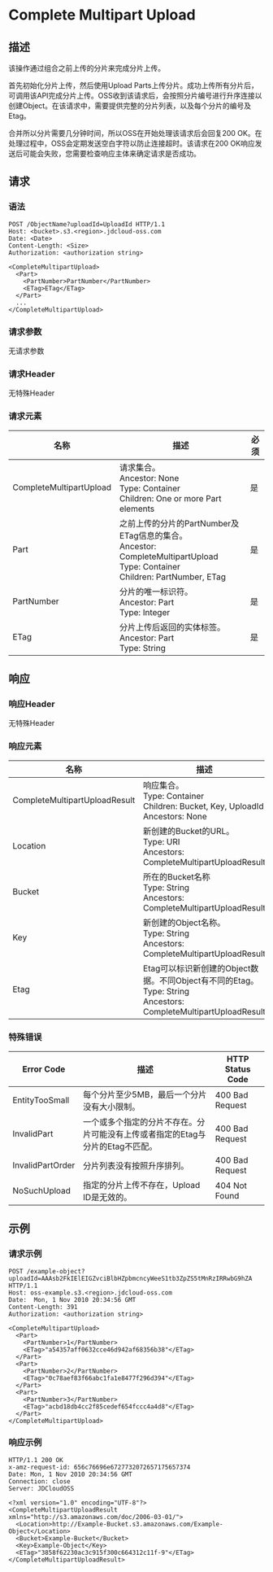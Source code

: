 # Complete Multipart Upload

## 描述
该操作通过组合之前上传的分片来完成分片上传。

首先初始化分片上传，然后使用Upload Parts上传分片。成功上传所有分片后，可调用该API完成分片上传。OSS收到该请求后，会按照分片编号进行升序连接以创建Object。在该请求中，需要提供完整的分片列表，以及每个分片的编号及Etag。

合并所以分片需要几分钟时间，所以OSS在开始处理该请求后会回复200 OK。在处理过程中，OSS会定期发送空白字符以防止连接超时。该请求在200 OK响应发送后可能会失败，您需要检查响应主体来确定请求是否成功。

## 请求
### 语法
```
POST /ObjectName?uploadId=UploadId HTTP/1.1
Host: <bucket>.s3.<region>.jdcloud-oss.com 
Date: <Date>
Content-Length: <Size>
Authorization: <authorization string>

<CompleteMultipartUpload>
  <Part>
    <PartNumber>PartNumber</PartNumber>
    <ETag>ETag</ETag>
  </Part>
  ...
</CompleteMultipartUpload>
```
### 请求参数
无请求参数
### 请求Header
无特殊Header
### 请求元素

名称|描述|必须
---|---|---
CompleteMultipartUpload|请求集合。<br>Ancestor: None<br>Type: Container<br>Children: One or more Part elements|是
Part|之前上传的分片的PartNumber及ETag信息的集合。<br>Ancestor: CompleteMultipartUpload<br>Type: Container<br>Children: PartNumber, ETag|是
PartNumber|分片的唯一标识符。<br>Ancestor: Part<br>Type: Integer|是
ETag|分片上传后返回的实体标签。<br>Ancestor: Part<br>Type: String|是

## 响应
### 响应Header
无特殊Header

### 响应元素

名称|描述
---|---
CompleteMultipartUploadResult|响应集合。<br>Type: Container<br>Children: Bucket, Key, UploadId<br>Ancestors: None
Location|新创建的Bucket的URL。<br>Type: URI<br>Ancestors: CompleteMultipartUploadResult
Bucket|所在的Bucket名称<br>Type: String<br>Ancestors: CompleteMultipartUploadResult
Key|新创建的Object名称。<br>Type: String<br>Ancestors: CompleteMultipartUploadResult
Etag|Etag可以标识新创建的Object数据。不同Object有不同的Etag。<br>Type: String<br>Ancestors: CompleteMultipartUploadResult

### 特殊错误

Error Code|描述|HTTP Status Code
---|---|---
EntityTooSmall|每个分片至少5MB，最后一个分片没有大小限制。|400 Bad Request
InvalidPart|一个或多个指定的分片不存在。分片可能没有上传或者指定的Etag与分片的Etag不匹配。|400 Bad Request
InvalidPartOrder|分片列表没有按照升序排列。|400 Bad Request
NoSuchUpload|指定的分片上传不存在，Upload ID是无效的。|404 Not Found

## 示例
### 请求示例
```
POST /example-object?uploadId=AAAsb2FkIElEIGZvciBlbHZpbmcncyWeeS1tb3ZpZS5tMnRzIRRwbG9hZA HTTP/1.1
Host: oss-example.s3.<region>.jdcloud-oss.com
Date:  Mon, 1 Nov 2010 20:34:56 GMT
Content-Length: 391
Authorization: <authorization string>

<CompleteMultipartUpload>
  <Part>
    <PartNumber>1</PartNumber>
    <ETag>"a54357aff0632cce46d942af68356b38"</ETag>
  </Part>
  <Part>
    <PartNumber>2</PartNumber>
    <ETag>"0c78aef83f66abc1fa1e8477f296d394"</ETag>
  </Part>
  <Part>
    <PartNumber>3</PartNumber>
    <ETag>"acbd18db4cc2f85cedef654fccc4a4d8"</ETag>
  </Part>
</CompleteMultipartUpload>
```
### 响应示例
```
HTTP/1.1 200 OK
x-amz-request-id: 656c76696e6727732072657175657374
Date: Mon, 1 Nov 2010 20:34:56 GMT
Connection: close
Server: JDCloudOSS

<?xml version="1.0" encoding="UTF-8"?>
<CompleteMultipartUploadResult xmlns="http://s3.amazonaws.com/doc/2006-03-01/">
  <Location>http://Example-Bucket.s3.amazonaws.com/Example-Object</Location>
  <Bucket>Example-Bucket</Bucket>
  <Key>Example-Object</Key>
  <ETag>"3858f62230ac3c915f300c664312c11f-9"</ETag>
</CompleteMultipartUploadResult>
```


